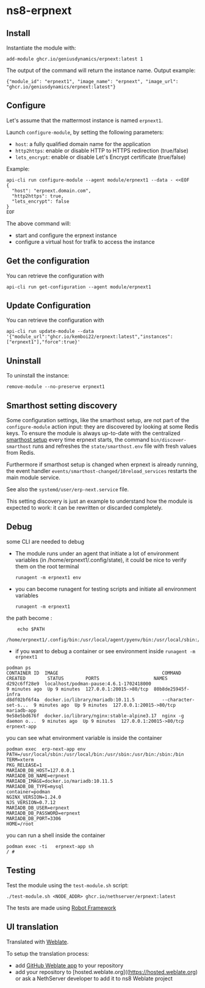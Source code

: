# ns8-erpnext


## Install

Instantiate the module with:

    add-module ghcr.io/geniusdynamics/erpnext:latest 1

The output of the command will return the instance name.
Output example:

    {"module_id": "erpnext1", "image_name": "erpnext", "image_url": "ghcr.io/geniusdynamics/erpnext:latest"}

## Configure

Let's assume that the mattermost instance is named `erpnext1`.

Launch `configure-module`, by setting the following parameters:
- `host`: a fully qualified domain name for the application
- `http2https`: enable or disable HTTP to HTTPS redirection (true/false)
- `lets_encrypt`: enable or disable Let's Encrypt certificate (true/false)


Example:

```
api-cli run configure-module --agent module/erpnext1 --data - <<EOF
{
  "host": "erpnext.domain.com",
  "http2https": true,
  "lets_encrypt": false
}
EOF
```

The above command will:
- start and configure the erpnext instance
- configure a virtual host for trafik to access the instance

## Get the configuration
You can retrieve the configuration with

```
api-cli run get-configuration --agent module/erpnext1
```

## Update Configuration
You can retrieve the configuration with

```
api-cli run update-module --data '{"module_url":"ghcr.io/kemboi22/erpnext:latest","instances":["erpnext1"],"force":true}'
```

## Uninstall

To uninstall the instance:

    remove-module --no-preserve erpnext1

## Smarthost setting discovery

Some configuration settings, like the smarthost setup, are not part of the
`configure-module` action input: they are discovered by looking at some
Redis keys.  To ensure the module is always up-to-date with the
centralized [smarthost
setup](https://nethserver.github.io/ns8-core/core/smarthost/) every time
erpnext starts, the command `bin/discover-smarthost` runs and refreshes
the `state/smarthost.env` file with fresh values from Redis.

Furthermore if smarthost setup is changed when erpnext is already
running, the event handler `events/smarthost-changed/10reload_services`
restarts the main module service.

See also the `systemd/user/erp-next.service` file.

This setting discovery is just an example to understand how the module is
expected to work: it can be rewritten or discarded completely.

## Debug

some CLI are needed to debug

- The module runs under an agent that initiate a lot of environment variables (in /home/erpnext1/.config/state), it could be nice to verify them
on the root terminal

    `runagent -m erpnext1 env`

- you can become runagent for testing scripts and initiate all environment variables
  
    `runagent -m erpnext1`

 the path become : 
```
    echo $PATH
    /home/erpnext1/.config/bin:/usr/local/agent/pyenv/bin:/usr/local/sbin:/usr/local/bin:/usr/sbin:/usr/bin:/usr/
```

- if you want to debug a container or see environment inside
 `runagent -m erpnext1`
 ```
podman ps
CONTAINER ID  IMAGE                                      COMMAND               CREATED        STATUS        PORTS                    NAMES
d292c6ff28e9  localhost/podman-pause:4.6.1-1702418000                          9 minutes ago  Up 9 minutes  127.0.0.1:20015->80/tcp  80b8de25945f-infra
d8df02bf6f4a  docker.io/library/mariadb:10.11.5          --character-set-s...  9 minutes ago  Up 9 minutes  127.0.0.1:20015->80/tcp  mariadb-app
9e58e5bd676f  docker.io/library/nginx:stable-alpine3.17  nginx -g daemon o...  9 minutes ago  Up 9 minutes  127.0.0.1:20015->80/tcp  erpnext-app
```

you can see what environment variable is inside the container
```
podman exec  erp-next-app env
PATH=/usr/local/sbin:/usr/local/bin:/usr/sbin:/usr/bin:/sbin:/bin
TERM=xterm
PKG_RELEASE=1
MARIADB_DB_HOST=127.0.0.1
MARIADB_DB_NAME=erpnext
MARIADB_IMAGE=docker.io/mariadb:10.11.5
MARIADB_DB_TYPE=mysql
container=podman
NGINX_VERSION=1.24.0
NJS_VERSION=0.7.12
MARIADB_DB_USER=erpnext
MARIADB_DB_PASSWORD=erpnext
MARIADB_DB_PORT=3306
HOME=/root
```

you can run a shell inside the container

```
podman exec -ti   erpnext-app sh
/ # 
```
## Testing

Test the module using the `test-module.sh` script:


    ./test-module.sh <NODE_ADDR> ghcr.io/nethserver/erpnext:latest

The tests are made using [Robot Framework](https://robotframework.org/)

## UI translation

Translated with [Weblate](https://hosted.weblate.org/projects/ns8/).

To setup the translation process:

- add [GitHub Weblate app](https://docs.weblate.org/en/latest/admin/continuous.html#github-setup) to your repository
- add your repository to [hosted.weblate.org]((https://hosted.weblate.org) or ask a NethServer developer to add it to ns8 Weblate project
